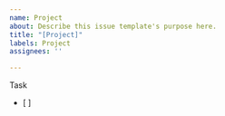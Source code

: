 ```yaml
---
name: Project
about: Describe this issue template's purpose here.
title: "[Project]"
labels: Project
assignees: ''

---
```


Task
- [ ]
